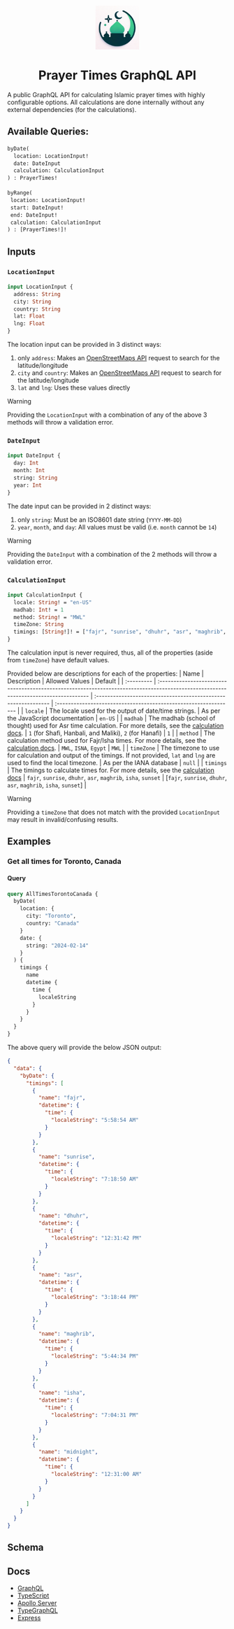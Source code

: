 <div align="center">
  <img src="./images//graphql-prayer-times-logo.jpg" width="100" height="100" borderRadius="500" >
  <h1>Prayer Times GraphQL API</h1>
</div>

A public GraphQL API for calculating Islamic prayer times with highly configurable options. All calculations are done internally without any external dependencies (for the calculations).

## Available Queries:
```graphql
byDate(
  location: LocationInput!
  date: DateInput
  calculation: CalculationInput
) : PrayerTimes!

byRange(
 location: LocationInput!
 start: DateInput!
 end: DateInput!
 calculation: CalculationInput
) : [PrayerTimes!]!
```

## Inputs
### `LocationInput`
```graphql
input LocationInput {
  address: String
  city: String
  country: String
  lat: Float
  lng: Float
}
```
The location input can be provided in 3 distinct ways:
1. only `address`: Makes an [OpenStreetMaps API](https://nominatim.org/release-docs/latest/api/Overview/) request to search for the latitude/longitude
2. `city` and `country`: Makes an [OpenStreetMaps API](https://nominatim.org/release-docs/latest/api/Overview/) request to search for the latitude/longitude
3. `lat` and `lng`: Uses these values directly

> [!WARNING]
> Providing the `LocationInput` with a combination of any of the above 3 methods will throw a validation error.

### `DateInput`
```graphql
input DateInput {
  day: Int
  month: Int
  string: String
  year: Int
}
```
The date input can be provided in 2 distinct ways:
1. only `string`: Must be an ISO8601 date string (`YYYY-MM-DD`)
2. `year`, `month`, and `day`: All values must be valid (i.e. `month` cannot be `14`)

> [!WARNING]
> Providing the `DateInput` with a combination of the 2 methods will throw a validation error.

### `CalculationInput`
```graphql
input CalculationInput {
  locale: String! = "en-US"
  madhab: Int! = 1
  method: String! = "MWL"
  timeZone: String
  timings: [String!]! = ["fajr", "sunrise", "dhuhr", "asr", "maghrib", "isha", "midnight"]
}
```
The calculation input is never required, thus, all of the properties (aside from `timeZone`) have default values.

Provided below are descriptions for each of the properties:
| Name       | Description                                                                                                                          | Allowed Values                                                 | Default                                                          |
| :--------- | :----------------------------------------------------------------------------------------------------------------------------------- | :------------------------------------------------------------- | :--------------------------------------------------------------- |
| `locale`   | The locale used for the output of date/time strings.                                                                                 | As per the JavaScript documentation                            | `en-US`                                                          |
| `madhab`   | The madhab (school of thought) used for Asr time calculation. For more details, see the [calculation docs](./docs/calculation.md).   | `1` (for Shafi, Hanbali, and Maliki), `2` (for Hanafi)         | `1`                                                              |
| `method`   | The calculation method used for Fajr/Isha times. For more details, see the [calculation docs](./docs/calculation.md).                | `MWL`, `ISNA`, `Egypt`                                         | `MWL`                                                            |
| `timeZone` | The timezone to use for calculation and output of the timings. If not provided, `lat` and `lng` are used to find the local timezone. | As per the IANA database                                       | `null`                                                           |
| `timings`  | The timings to calculate times for. For more details, see the [calculation docs](./docs/calculation.md)                              | `fajr`, `sunrise`, `dhuhr`, `asr`, `maghrib`, `isha`, `sunset` | [`fajr`, `sunrise`, `dhuhr`, `asr`, `maghrib`, `isha`, `sunset`] |

> [!WARNING]
> Providing a `timeZone` that does not match with the provided `LocationInput` may result in invalid/confusing results. 

## Examples
### Get all times for Toronto, Canada
#### Query
```graphql
query AllTimesTorontoCanada {
  byDate(
    location: {
      city: "Toronto",
      country: "Canada"
    }
    date: {
      string: "2024-02-14"
    }
  ) {
    timings {
      name
      datetime {
        time {
          localeString
        }
      }
    }
  }
}
```
The above query will provide the below JSON output:

```json
{
  "data": {
    "byDate": {
      "timings": [
        {
          "name": "fajr",
          "datetime": {
            "time": {
              "localeString": "5:58:54 AM"
            }
          }
        },
        {
          "name": "sunrise",
          "datetime": {
            "time": {
              "localeString": "7:18:50 AM"
            }
          }
        },
        {
          "name": "dhuhr",
          "datetime": {
            "time": {
              "localeString": "12:31:42 PM"
            }
          }
        },
        {
          "name": "asr",
          "datetime": {
            "time": {
              "localeString": "3:18:44 PM"
            }
          }
        },
        {
          "name": "maghrib",
          "datetime": {
            "time": {
              "localeString": "5:44:34 PM"
            }
          }
        },
        {
          "name": "isha",
          "datetime": {
            "time": {
              "localeString": "7:04:31 PM"
            }
          }
        },
        {
          "name": "midnight",
          "datetime": {
            "time": {
              "localeString": "12:31:00 AM"
            }
          }
        }
      ]
    }
  }
}
```

## Schema

<!-- 
# Prayer Times GraphQL API

## Overview

This GraphQL API provides prayer times calculations for different locations and dates. It supports various calculation methods and madhabs.

## Schema

### Types

- **DateField**: Represents a date with day, month, and year fields.
- **Datetime**: Represents a date and time with additional formatting options.
- **LocationType**: Represents a geographical location with latitude and longitude.
- **PrayerTimes**: Represents the prayer times for a specific date and location.
- **PrayerTimesParams**: Parameters used for the calculation of prayer times.
- **TimeField**: Represents a time with hour, minute, and second fields.
- **Timing**: Represents a specific prayer time with its name and datetime.

### Inputs

- **DateInput**: An input for dates with options for providing a string or individual year, month, and day values.
- **LocationInput**: An input for locations with options for providing an address, city and country, or latitude and longitude.

### Queries

- **byDate**: Calculates prayer times for a provided date and location.
- **byRange**: Calculates prayer times for a range of dates and a specific location.

## Example Queries

### Get Prayer Times for a Specific Date

```graphql
query {
  byDate(
    date: { year: 2024, month: 2, day: 14 },
    locale: "en-US",
    location: { lat: 43.65107, lng: -79.347015 },
    madhab: 1,
    method: "MWL",
    timeZone: "America/Toronto",
    timings: ["fajr", "sunrise", "dhuhr", "asr", "maghrib", "isha", "midnight"]
  ) {
    date {
      day
      month
      year
    }
    params {
      locale
      location {
        lat
        lng
      }
      madhab
      method
      timeZone
    }
    timings {
      name
      datetime {
        date {
          day
          month
          year
        }
        time {
          hour
          minute
        }
      }
    }
  }
}
``` 
-->


## Docs

- [GraphQL](https://graphql.org/)
- [TypeScript](https://www.typescriptlang.org/)
- [Apollo Server](https://www.apollographql.com/docs/apollo-server/)
- [TypeGraphQL](https://typegraphql.com/docs/introduction.html)
- [Express](https://expressjs.com/)
